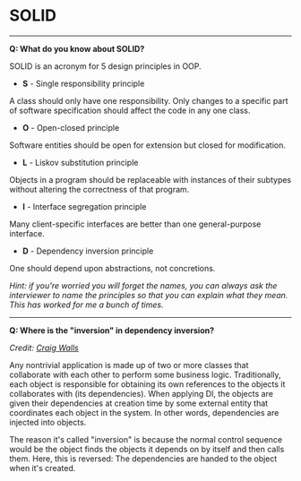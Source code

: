 # SOLID

___

**Q: What do you know about SOLID?**

SOLID is an acronym for 5 design principles in OOP.

- **S** - Single responsibility principle

A class should only have one responsibility. Only changes to a specific part of software specification should affect the code in any one class.

- **O** - Open-closed principle

Software entities should be open for extension but closed for modification.

- **L** - Liskov substitution principle

Objects in a program should be replaceable with instances of their subtypes without altering the correctness of that program.

- **I** - Interface segregation principle

Many client-specific interfaces are better than one general-purpose interface.

- **D** - Dependency inversion principle

One should depend upon abstractions, not concretions.

_Hint: if you're worried you will forget the names, you can always ask the interviewer to name the principles so that you can explain what they mean. This has worked for me a bunch of times._

___

**Q: Where is the "inversion" in dependency inversion?**

_Credit: [Craig Walls](https://www.javaworld.com/article/2071914/excellent-explanation-of-dependency-injection--inversion-of-control-.html)_

Any nontrivial application is made up of two or more classes that collaborate with each other to perform some business logic. Traditionally, each object is responsible for obtaining its own references to the objects it collaborates with (its dependencies). When applying DI, the objects are given their dependencies at creation time by some external entity that coordinates each object in the system. In other words, dependencies are injected into objects.

The reason it's called "inversion" is because the normal control sequence would be the object finds the objects it depends on by itself and then calls them. Here, this is reversed: The dependencies are handed to the object when it's created.
